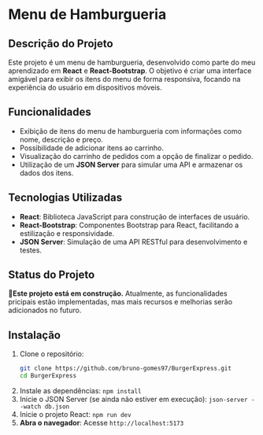 # Menu de Hamburgueria

## Descrição do Projeto

Este projeto é um menu de hamburgueria, desenvolvido como parte do meu aprendizado em **React** e **React-Bootstrap**. O objetivo é criar uma interface amigável para exibir os itens do menu de forma responsiva, focando na experiência do usuário em dispositivos móveis.

## Funcionalidades

- Exibição de itens do menu de hamburgueria com informações como nome, descrição e preço.
- Possibilidade de adicionar itens ao carrinho.
- Visualização do carrinho de pedidos com a opção de finalizar o pedido.
- Utilização de um **JSON Server** para simular uma API e armazenar os dados dos itens.

## Tecnologias Utilizadas

- **React**: Biblioteca JavaScript para construção de interfaces de usuário.
- **React-Bootstrap**: Componentes Bootstrap para React, facilitando a estilização e responsividade.
- **JSON Server**: Simulação de uma API RESTful para desenvolvimento e testes.

## Status do Projeto
🚧**Este projeto está em construção.** Atualmente, as funcionalidades pricipais estão implementadas, mas mais recursos e melhorias serão adicionados no futuro.

## Instalação

1. Clone o repositório:
   ```bash
   git clone https://github.com/bruno-gomes97/BurgerExpress.git
   cd BurgerExpress
2. Instale as dependências: ``npm install``
3. Inicie o JSON Server (se ainda não estiver em execução): ``json-server --watch db.json``
4. Inicie o projeto React: ``npm run dev``
5. **Abra o navegador**: Acesse ``http://localhost:5173``
